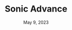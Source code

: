 ---
layout: gba
title: "Sonic Advance"
categories:
 - approved
 - gba
 - universal
 - safe
tags:
- sonic
date: May 9, 2023
permalink: /games/sonic-advance/play/details
publisher: Sega
gid: sonic-advance
edition: us
---